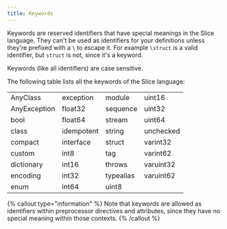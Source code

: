 ```yaml
---
title: Keywords
---
```


[comment]: <> (TODO: add a link to 'identifiers::escaping' to the first paragraph)
[comment]: <> (TODO: Change the formatting of the keyword table so it has vertical bars)
[comment]: <> (TODO: Can we allow header-less tables?)

Keywords are reserved identifiers that have special meanings in the Slice language. They can't be used as identifiers for your definitions unless they're prefixed with a `\` to escape it. For example `\struct`  is a valid identifier, but `struct` is not, since it's a keyword.

Keywords (like all identifiers) are case sensitive.

The following table lists all the keywords of the Slice language:

|              |            |           |           |
| ------------ | ---------- | --------- | --------- |
| AnyClass     | exception  | module    | uint16    |
| AnyException | float32    | sequence  | uint32    |
| bool         | float64    | stream    | uint64    |
| class        | idempotent | string    | unchecked |
| compact      | interface  | struct    | varint32  |
| custom       | int8       | tag       | varint62  |
| dictionary   | int16      | throws    | varuint32 |
| encoding     | int32      | typealias | varuint62 |
| enum         | int64      | uint8     |           |

{% callout type="information" %}
Note that keywords are allowed as identifiers within preprocessor directives and attributes, since they have no special meaning within those contexts.
{% /callout %}
